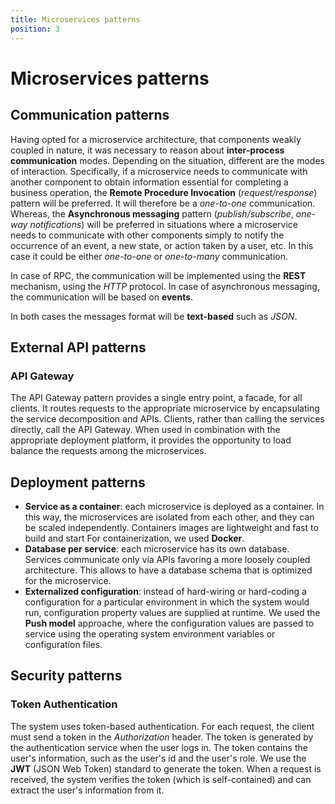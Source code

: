 ```yaml
---
title: Microservices patterns
position: 3
---
```


# Microservices patterns

## Communication patterns

Having opted for a microservice architecture, that components weakly coupled in nature, it was necessary to reason 
about **inter-process communication** modes. Depending on the situation, different are the modes of interaction. 
Specifically, if a microservice needs to communicate with another component to obtain information essential for completing 
a business operation, the **Remote Procedure Invocation** (*request/response*) pattern will be preferred. 
It will therefore be a *one-to-one* communication. 
Whereas, the **Asynchronous messaging** pattern (*publish/subscribe*, *one-way notifications*) will be preferred in situations 
where a microservice needs to communicate with other components simply to notify the occurrence of an event, a new state, 
or action taken by a user, etc.  In this case it could be either *one-to-one* or *one-to-many* communication.

In case of RPC, the communication will be implemented using the **REST** mechanism, using the *HTTP* protocol.
In case of asynchronous messaging, the communication will be based on **events**.

In both cases the messages format will be **text-based** such as *JSON*.

## External API patterns

### API Gateway

The API Gateway pattern provides a single entry point, a facade, for all clients. 
It routes requests to the appropriate microservice by encapsulating the service decomposition and APIs. Clients, 
rather than calling the services directly, call the API Gateway. When used in combination with the appropriate 
deployment platform, it provides the opportunity to load balance the requests among the microservices. 

## Deployment patterns

* **Service as a container**: each microservice is deployed as a container. In this way, the microservices are isolated 
from each other, and they can be scaled independently. Containers images are lightweight and fast to build and start
For containerization, we used **Docker**.
* **Database per service**: each microservice has its own database. Services communicate only via APIs favoring a more loosely
coupled architecture. This allows to have a database schema that is optimized for the microservice. 
* **Externalized configuration**: instead of hard-wiring or hard-coding a configuration for a particular environment in which the system 
would run, configuration property values are supplied at runtime. We used the **Push model** approache, where the configuration
values are passed to service using the operating system environment variables or configuration files.

## Security patterns

### Token Authentication

The system uses token-based authentication. For each request, the client must send a token in the *Authorization* header.
The token is generated by the authentication service when the user logs in. The token contains the user's information,
such as the user's id and the user's role. We use the **JWT** (JSON Web Token) standard to generate the token. 
When a request is received, the system verifies the token (which is self-contained) and can extract the user's information from it.
